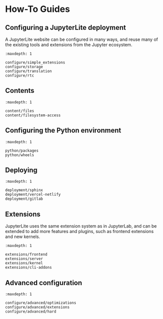 # How-To Guides

## Configuring a JupyterLite deployment

A JupyterLite website can be configured in many ways, and reuse many of the existing
tools and extensions from the Jupyter ecosystem.

```{toctree}
:maxdepth: 1

configure/simple_extensions
configure/storage
configure/translation
configure/rtc
```

## Contents

```{toctree}
:maxdepth: 1

content/files
content/filesystem-access
```

## Configuring the Python environment

```{toctree}
:maxdepth: 1

python/packages
python/wheels
```

## Deploying

```{toctree}
:maxdepth: 1

deployment/sphinx
deployment/vercel-netlify
deployment/gitlab
```

## Extensions

JupyterLite uses the same extension system as in JupyterLab, and can be extended to add
more features and plugins, such as frontend extensions and new kernels.

```{toctree}
:maxdepth: 1

extensions/frontend
extensions/server
extensions/kernel
extensions/cli-addons
```

## Advanced configuration

```{toctree}
:maxdepth: 1

configure/advanced/optimizations
configure/advanced/extensions
configure/advanced/hard
```
